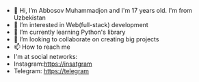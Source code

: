 - 👋 Hi, I’m Abbosov Muhammadjon and I'm 17 years old. I'm from Uzbekistan
- 👀 I’m interested in Web(full-stack) development
- 🌱 I’m currently learning Python's library
- 💞️ I’m looking to collaborate on creating big projects
- 📫 How to reach me
- I'm at social networks:
- Instagram:[https://insatgram](https://www.instagram.com/_abbosov1_/)
- Telegram: [https://telegram](https://t.me/abbosovm1)
<!---
abbosov1/abbosov1 is a ✨ special ✨ repository because its `README.md` (this file) appears on your GitHub profile.
You can click the Preview link to take a look at your changes.
--->
